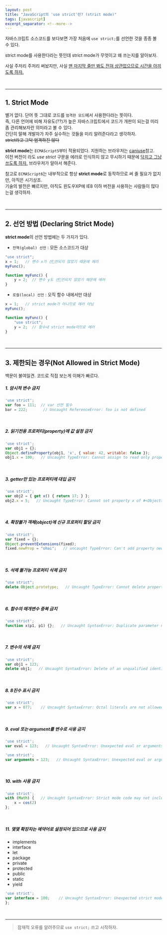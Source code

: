 ```yaml
---
layout: post
title: "JavaScript의 'use strict'란? (strict mode)"
tags: [javascript]
excerpt_separator: <!--more-->
---
```


자바스크립트 소스코드를 보다보면 가장 처음에 `use strict;`를 선언한 것을 종종 볼 수 있다.
<!--more-->  
strict mode를 사용한다라는 뜻인데 strict mode가 무엇이고 왜 쓰는지를 알아보자.

사실 주저리 주저리 써놨지만, 사실 <u>맨 마지막 줄만 봐도 전혀 상관없으므로 시간을 아끼도록 하자.</u>

<br>

--------------------------------------------------

## 1. Strict Mode

별거 없다. 단어 뜻 그대로 코드를 `엄격한 모드`에서 사용한다라는 뜻이다.  
즉, 다른 언어에 비해 자유도(??)가 높은 자바스크립트에서 코드가 개판이 되는걸 미리 좀 관리해보자란 의미라고 볼 수 있다.  
간단히 말해 개발자가 자주 실수하는 것들을 미리 알려준다라고 생각하자.  
~~strict라고 그닥 엄격하진 않다~~  

**strict mode**는 `ECMAScript5`부터 적용되었다. 지원하는 브라우저는 [caniuse](https://caniuse.com/#feat=use-strict)참고.  
이전 버전이 라도 _use strict_ 구문을 에러로 인식하지 않고 무시하기 때문에 <u>닥치고 그냥 쓰도록 하자.</u> 브라우저가 알아서 해준다. 

참고로 `ECMAScript6`는 내부적으로 항상 **strict mode**로 동작하므로 써 줄 필요가 없지만, 아직은 시기상조.  
기술의 발전은 빠르지만, 아직도 윈도우XP에 IE8 이하 버전을 사용하는 사람들이 많다는걸 생각하자.

<br>

--------------------------------------------------

## 2. 선언 방법 (Declaring Strict Mode)
**strict mode**의 선언 방법에는 두 가지가 있다.

- `전역(global) 선언` : 모든 소스코드가 대상

```javascript
"use strict";
x = 1;   // 변수 x가 선언되지 않았기 때문에 에러
myFunc();

function myFunc() {
    y = 2;  // 변수 y도 선언되지 않았기 때문에 에러
}
```

- `로컬(local) 선언` : 오직 함수 내에서만 대상

```javascript
x = 1;   // strict mode가 아니므로 에러 아님
myFunc();

function myFunc() {
    "use strict";
    y = 2;  // 함수내 strict mode이므로 에러
}
```

<br>

--------------------------------------------------

## 3. 제한되는 경우(Not Allowed in Strict Mode)

백문이 불여일견. 코드로 직접 보는게 이해가 빠르다.

##### 1. 암시적 변수 금지
```javascript
'use strict';
var foo = 111;  // var 선언 필수 
bar = 222;       // Uncaught ReferenceError: foo is not defined
```
<br>

##### 2. 읽기전용 프로퍼티(property)에 값 설정 금지
```javascript
'use strict';
var obj1 = {};
Object.defineProperty(obj1, 'x', { value: 42, writable: false });
obj1.x = 100;   // Uncaught TypeError: Cannot assign to read only property 'x' of object '#<Object>'
```
<br>

##### 3. getter만 있는 프로퍼티에 대입 금지
```javascript
'use strict';
var obj2 = { get x() { return 17; } };
obj2.x = 5;   // Uncaught TypeError: Cannot set property x of #<Object> which has only a getter
```
<br>

##### 4. 확장불가 객체(object)에 신규 프로퍼티 할당 금지
```javascript
'use strict';
var fixed = {};
Object.preventExtensions(fixed);
fixed.newProp = "ohai";   // uncaught TypeError: Can't add property newProp, object is not extensible
```
<br>

##### 5. 삭제 불가능 프로퍼티 삭제 금지
```javascript
"use strict";
delete Object.prototype;   // Uncaught TypeError: Cannot delete property 'prototype' of function Object() { [native code] }
```
<br>

##### 6. 함수의 매개변수 중복 금지
```javascript
'use strict';
function x(p1, p1) {};   // Uncaught SyntaxError: Duplicate parameter name not allowed in this context
```
<br>

##### 7. 변수의 삭제 금지
```javascript
'use strict';
var obj1 = 123;
delete obj1;   // Uncaught SyntaxError: Delete of an unqualified identifier in strict mode.
```
<br>

##### 8. 8진수 표시 금지
```javascript
'use strict';
var x = 077;    // Uncaught SyntaxError: Octal literals are not allowed in strict mode.
```
<br>

##### 9. eval 또는 argument를 변수로 사용 금지
```javascript
'use strict';
var eval = 123;   // Uncaught SyntaxError: Unexpected eval or arguments in strict mode
```
```javascript
'use strict';
var arguments = 123;   // Uncaught SyntaxError: Unexpected eval or arguments in strict mode
```
<br>

##### 10. with 사용 금지
```javascript
'use strict';
with (Math) {   // Uncaught SyntaxError: Strict mode code may not include a with statement
    x = cos(2)
};
```
<br>

##### 11. 몇몇 확장자는 예약어로 설정되어 있으므로 사용 금지
- implements
- interface
- let
- package
- private
- protected
- public
- static
- yield

```javascript
'use strict';
var interface = 100;    // Uncaught SyntaxError: Unexpected strict mode reserved word
};
```
<br>


--------------------------------------------------

> 잠재적 오류를 알려주므로 `use strict;` 쓰고 시작하자.